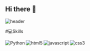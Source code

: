 ## Hi there 👋

<!--
**chaeonii/chaeonii** is a ✨ _special_ ✨ repository because its `README.md` (this file) appears on your GitHub profile.

Here are some ideas to get you started:

- 🔭 I’m currently working on ...
- 🌱 I’m currently learning ...
- 👯 I’m looking to collaborate on ...
- 🤔 I’m looking for help with ...
- 💬 Ask me about ...
- 📫 How to reach me: ...
- 😄 Pronouns: ...
- ⚡ Fun fact: ...
-->

![header](https://capsule-render.vercel.app/api?type=venom&animation=fadeIn&height=200&section=header&text=%20chaewon%20&fontSize=70&fontColor=4d8095)


#💻Skills

![Python](https://img.shields.io/badge/Python-3776AB.svg?&style=for-the-badge&logo=Python&logoColor=white)
![html5](https://img.shields.io/badge/html5-E34F26.svg?style=for-the-badge&logo=html5&logoColor=white)
![javascript](https://img.shields.io/badge/javascript-20232a.svg?style=for-the-badge&logo=javascript&logoColor=ce8037)
![css3](https://img.shields.io/badge/css3-FFFF00.svg?style=for-the-badge&logo=javascript&logoColor=FFBF01)

